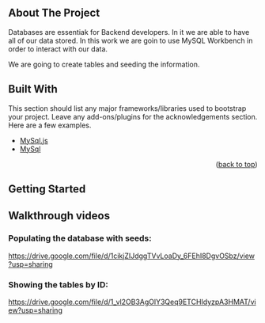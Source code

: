 
<!-- ABOUT THE PROJECT -->
## About The Project

Databases are essentiak for Backend developers. In it we are able to have all of our data stored. In this work we are goin to use MySQL Workbench in order to interact with our data.

We are going to create tables and seeding the information.



## Built With

This section should list any major frameworks/libraries used to bootstrap your project. Leave any add-ons/plugins for the acknowledgements section. Here are a few examples.

* [MySql.js]([https://nextjs.org/](https://www.mysql.com/products/workbench/))
* [MySql]([https://nextjs.org/](https://www.mysql.com/products/workbench/))



<p align="right">(<a href="#top">back to top</a>)</p>



<!-- GETTING STARTED -->
## Getting Started

## Walkthrough videos

### Populating the database with seeds:
https://drive.google.com/file/d/1cikjZIJdggTVvLoaDy_6FEhI8DgvOSbz/view?usp=sharing


### Showing the tables by ID:
https://drive.google.com/file/d/1_vl2OB3AgOlY3Qeq9ETCHIdyzpA3HMAT/view?usp=sharing
